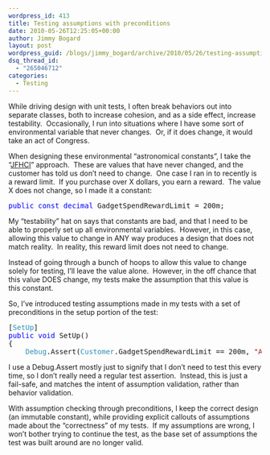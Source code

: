 ```yaml
---
wordpress_id: 413
title: Testing assumptions with preconditions
date: 2010-05-26T12:25:05+00:00
author: Jimmy Bogard
layout: post
wordpress_guid: /blogs/jimmy_bogard/archive/2010/05/26/testing-assumptions-with-preconditions.aspx
dsq_thread_id:
  - "265046712"
categories:
  - Testing
---
```

While driving design with unit tests, I often break behaviors out into separate classes, both to increase cohesion, and as a side effect, increase testability.&#160; Occasionally, I run into situations where I have some sort of environmental variable that never changes.&#160; Or, if it does change, it would take an act of Congress.

When designing these environmental “astronomical constants”, I take the “[JFHCI](http://ayende.com/Blog/archive/2008/08/21/Enabling-change-by-hard-coding-everything-the-smart-way.aspx)” approach.&#160; These are values that have never changed, and the customer has told us don’t need to change.&#160; One case I ran in to recently is a reward limit.&#160; If you purchase over X dollars, you earn a reward.&#160; The value X does not change, so I made it a constant:

<pre><span style="color: blue">public const decimal </span>GadgetSpendRewardLimit = 200m;</pre>

[](http://11011.net/software/vspaste)

My “testability” hat on says that constants are bad, and that I need to be able to properly set up all environmental variables.&#160; However, in this case, allowing this value to change in ANY way produces a design that does not match reality.&#160; In reality, this reward limit does not need to change.

Instead of going through a bunch of hoops to allow this value to change solely for testing, I’ll leave the value alone.&#160; However, in the off chance that this value DOES change, my tests make the assumption that this value is this constant.

So, I’ve introduced testing assumptions made in my tests with a set of preconditions in the setup portion of the test:

<pre>[<span style="color: #2b91af">SetUp</span>]
<span style="color: blue">public void </span>SetUp()
{
    <span style="color: #2b91af">Debug</span>.Assert(<span style="color: #2b91af">Customer</span>.GadgetSpendRewardLimit == 200m, <span style="color: #a31515">"Assumes threshold is $200"</span>);</pre>

[](http://11011.net/software/vspaste)

I use a Debug.Assert mostly just to signify that I don’t need to test this every time, so I don’t really need a regular test assertion.&#160; Instead, this is just a fail-safe, and matches the intent of assumption validation, rather than behavior validation.

With assumption checking through preconditions, I keep the correct design (an immutable constant), while providing explicit callouts of assumptions made about the “correctness” of my tests.&#160; If my assumptions are wrong, I won’t bother trying to continue the test, as the base set of assumptions the test was built around are no longer valid.